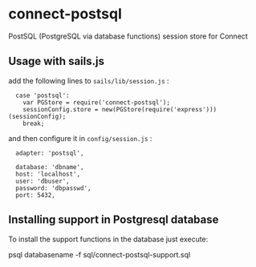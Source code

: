 connect-postsql
===============

PostSQL (PostgreSQL via database functions) session store for Connect


Usage with sails.js
-------------------

add the following lines to `sails/lib/session.js` :

```
  case 'postsql':
    var PGStore = require('connect-postsql');
    sessionConfig.store = new(PGStore(require('express')))(sessionConfig);
    break;
```

and then configure it in `config/session.js` :

```
  adapter: 'postsql',
  
  database: 'dbname',
  host: 'localhost',
  user: 'dbuser',
  password: 'dbpasswd',
  port: 5432,
```

Installing support in Postgresql database
------------------------------------------

To install the support functions in the database just execute:

  psql databasename -f sql/connect-postsql-support.sql



